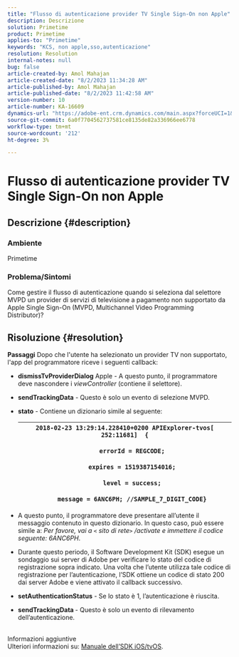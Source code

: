 ```yaml
---
title: "Flusso di autenticazione provider TV Single Sign-On non Apple"
description: Descrizione
solution: Primetime
product: Primetime
applies-to: "Primetime"
keywords: "KCS, non apple,sso,autenticazione"
resolution: Resolution
internal-notes: null
bug: false
article-created-by: Amol Mahajan
article-created-date: "8/2/2023 11:34:28 AM"
article-published-by: Amol Mahajan
article-published-date: "8/2/2023 11:42:58 AM"
version-number: 10
article-number: KA-16609
dynamics-url: "https://adobe-ent.crm.dynamics.com/main.aspx?forceUCI=1&pagetype=entityrecord&etn=knowledgearticle&id=3141f489-2831-ee11-bdf3-6045bd006b3d"
source-git-commit: 6a0f7704562737581ce8135de82a336966ee6778
workflow-type: tm+mt
source-wordcount: '212'
ht-degree: 3%

---
```


# Flusso di autenticazione provider TV Single Sign-On non Apple

## Descrizione {#description}


### <b>Ambiente</b>

Primetime



### <b>Problema/Sintomi</b>

Come gestire il flusso di autenticazione quando si seleziona dal selettore MVPD un provider di servizi di televisione a pagamento non supportato da Apple Single Sign-On (MVPD, Multichannel Video Programming Distributor)?


## Risoluzione {#resolution}

<b>Passaggi</b>
Dopo che l&#39;utente ha selezionato un provider TV non supportato, l&#39;app del programmatore riceve i seguenti callback:

- <b>dismissTvProviderDialog</b> Apple - A questo punto, il programmatore deve nascondere i *viewController* (contiene il selettore).
- <b>sendTrackingData</b> - Questo è solo un evento di selezione MVPD.
- <b>stato</b> - Contiene un dizionario simile al seguente:

  | `2018-02-23 13:29:14.228410+0200 APIExplorer-tvos[ 252:11681]  {`<br><br>`    errorId = REGCODE;`<br><br>`    expires = 1519387154016;`<br><br>`    level = success;`<br><br>`    message = 6ANC6PH; //SAMPLE_7_DIGIT_CODE}` |
  | --- |


- A questo punto, il programmatore deve presentare all’utente il messaggio contenuto in questo dizionario. In questo caso, può essere simile a: *Per favore, vai a `<` sito di rete`>` /activate e immettere il codice seguente: 6ANC6PH*.
- Durante questo periodo, il Software Development Kit (SDK) esegue un sondaggio sui server di Adobe per verificare lo stato del codice di registrazione sopra indicato. Una volta che l’utente utilizza tale codice di registrazione per l’autenticazione, l’SDK ottiene un codice di stato 200 dai server Adobe e viene attivato il callback successivo.


- <b>setAuthenticationStatus</b> - Se lo stato è 1, l’autenticazione è riuscita.


- <b>sendTrackingData </b>- Questo è solo un evento di rilevamento dell’autenticazione.

<br>Informazioni aggiuntive<br>
Ulteriori informazioni su: [Manuale dell’SDK iOS/tvOS](https://experienceleague.adobe.com/docs/primetime/authentication/programmer-integration-guide/accessenabler-sdk/ios-sdk/iostvos-sdk-cookbook.html?lang=en#create_dev).
